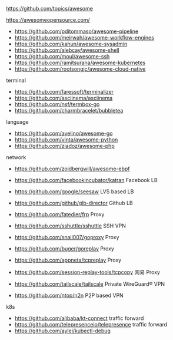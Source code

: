 https://github.com/topics/awesome

https://awesomeopensource.com/


- https://github.com/pditommaso/awesome-pipeline
- https://github.com/meirwah/awesome-workflow-engines
- https://github.com/kahun/awesome-sysadmin
- https://github.com/alebcay/awesome-shell
- https://github.com/moul/awesome-ssh
- https://github.com/ramitsurana/awesome-kubernetes
- https://github.com/rootsongjc/awesome-cloud-native

terminal
- https://github.com/faressoft/terminalizer
- https://github.com/asciinema/asciinema
- https://github.com/nsf/termbox-go
- https://github.com/charmbracelet/bubbletea


language
- https://github.com/avelino/awesome-go
- https://github.com/vinta/awesome-python
- https://github.com/ziadoz/awesome-php

network
- https://github.com/zoidbergwill/awesome-ebpf
- https://github.com/facebookincubator/katran  Facebook LB
- https://github.com/google/seesaw  LVS based LB
- https://github.com/github/glb-director Github LB
- https://github.com/fatedier/frp Proxy
- https://github.com/sshuttle/sshuttle SSH VPN
- https://github.com/snail007/goproxy Proxy
- https://github.com/buger/goreplay Proxy
- https://github.com/appneta/tcpreplay Proxy
- https://github.com/session-replay-tools/tcpcopy 网易 Proxy

- https://github.com/tailscale/tailscale Private WireGuard® VPN
- https://github.com/ntop/n2n P2P based VPN

k8s
- https://github.com/alibaba/kt-connect traffic forward
- https://github.com/telepresenceio/telepresence traffic forward
- https://github.com/aylei/kubectl-debug
